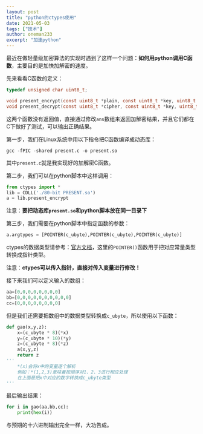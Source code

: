 ```yaml
---
layout: post
title: "python的ctypes使用"
date: 2021-05-03
tags: ["技术"]
author: oneman233
excerpt: "加速python"
---
```


最近在做轻量级加密算法的实现时遇到了这样一个问题：**如何用python调用C函数**，主要目的是加快加解密的速度。

先来看看C函数的定义：

```c
typedef unsigned char uint8_t;

void present_encrypt(const uint8_t *plain, const uint8_t *key, uint8_t *ans);
void present_decrypt(const uint8_t *cipher, const uint8_t *key, uint8_t *ans)
```

这两个函数没有返回值，直接通过修改`ans`数组来返回加解密结果，并且它们都在C下做好了测试，可以输出正确结果。

第一步，我们在Linux系统中用以下指令把C函数编译成动态库：

```
gcc -fPIC -shared present.c -o present.so
```

其中`present.c`就是我实现好的加解密C函数。

第二步，我们可以在python脚本中这样调用：

```py
from ctypes import *
lib = CDLL('./80-bit PRESENT.so')
a = lib.present_encrypt
```

注意：**要把动态库`present.so`和python脚本放在同一目录下**

第三步，我们需要在python脚本中指定函数的参数：

```py
a.argtypes = [POINTER(c_ubyte),POINTER(c_ubyte),POINTER(c_ubyte)]
```

ctypes的数据类型请参考：[官方文档](https://docs.python.org/2/library/ctypes.html#fundamental-data-types)，这里的`POINTER()`函数用于把对应常量类型转换成指针类型。

注意：**ctypes可以传入指针，直接对传入变量进行修改！**

接下来我们可以定义输入的数组：

```py
aa=[0,0,0,0,0,0,0,0]
bb=[0,0,0,0,0,0,0,0,0,0]
cc=[0,0,0,0,0,0,0,0]
```

但是我们还需要把数组中的数据类型转换成`c_ubyte`，所以使用以下函数：

```py
def gao(x,y,z):
    x=(c_ubyte * 8)(*x)
    y=(c_ubyte * 10)(*y)
    z=(c_ubyte * 8)(*z)
    a(x,y,z)
    return z
'''
    *(x)会将x中的变量逐个解析
    例如：*(1,2,3)意味着按顺序对1、2、3进行相应处理
    在上面是把x中对应的数字转换成c_ubyte类型
'''
```

最后输出结果：

```py
for i in gao(aa,bb,cc):
    print(hex(i))
```

与预期的十六进制输出完全一样，大功告成。